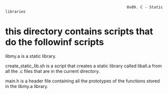                                                           0x09. C - Static libraries

# this directory contains scripts that do the followinf scripts

 libmy.a is a static library.

 create_static_lib.sh is a script that creates a static library called liball.a from all the .c files that are in the current directory.

 main.h is a header file containing all the prototypes of the functions stored in the libmy.a library.
